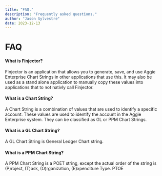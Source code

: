 ```yaml
---
title: "FAQ."
description: "Frequently asked questions."
author: "Jason Sylvestre"
date: 2023-12-13
---
```


# FAQ

#### What is Finjector?
Finjector is an application that allows you to generate, save, and use Aggie Enterprise Chart Strings in other applications that use this. It may also be used as a stand alone application to manually copy these values into applications that to not nativly call Finjector.

#### What is a Chart String?
A Chart String is a combination of values that are used to identify a specific account. These values are used to identify the account in the Aggie Enterprise system.
They can be classified as GL or PPM Chart Strings.

#### What is a GL Chart String?
A GL Chart String is General Ledger Chart string.

#### What is a PPM Chart String?
A PPM Chart String is a POET string, except the actual order of the string is (P)roject, (T)ask, (O)rganization, (E)xpenditure Type. PTOE 
